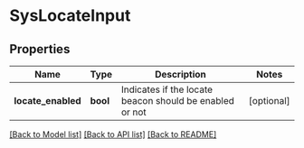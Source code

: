 # SysLocateInput

## Properties
Name | Type | Description | Notes
------------ | ------------- | ------------- | -------------
**locate_enabled** | **bool** | Indicates if the locate beacon should be enabled or not | [optional] 

[[Back to Model list]](../README.md#documentation-for-models) [[Back to API list]](../README.md#documentation-for-api-endpoints) [[Back to README]](../README.md)


